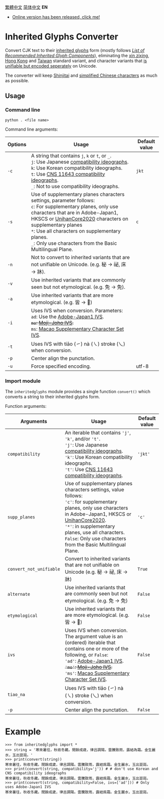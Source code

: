 [繁體中文](https://github.com/haydenwong7bm/inherited-glyphs-converter/) [简体中文󠄁](https://github.com/haydenwong7bm/inherited-glyphs-converter/blob/main/README_sc.md) **EN**

* [Online version has been released, click me!](https://haydenwong7bm.github.io/inherited-glyphs-converter/en/)

# Inherited Glyphs Converter
 Convert CJK text to their [inherited glyphs](https://en.wikipedia.org/wiki/Jiu_zixing) form (mostly follows [_List of Recommended Inherited Glyph Components_](https://github.com/ichitenfont/inheritedglyphs)), eliminating the [xin zixing](https://en.wikipedia.org/wiki/Xin_zixing), [Hong Kong](https://en.wikipedia.org/wiki/List_of_Graphemes_of_Commonly-Used_Chinese_Characters) and [Taiwan](https://en.wikipedia.org/wiki/Standard_Form_of_National_Characters) standard variant, and character variants that [is unifiable but encoded seperately](https://gitee.com/eisoch/irg/issues/I5FR1Q) on Unicode.
 
 The converter will keep [Shinjitai](https://en.wikipedia.org/wiki/Shinjitai) and [simplified Chinese characters](https://en.wikipedia.org/wiki/Simplified_Chinese_characters) as much as possible.
 
 ## Usage
 
 ### Command line
 
	python . <file name>
	
 Command line arguments:
 
 | **Options** | **Usage** | **Default value** |
 |---|---|---|
 | `-c` | A string that contains `j`, `k` or `t`, or `_`.<br>`j`: Use Japanese [compatibility ideographs](https://en.wikipedia.org/wiki/CJK_Compatibility_Ideographs).<br>`k`: Use Korean compatibility ideographs.<br>`t`: Use [CNS 11643 compatibility ideographs](https://en.wikipedia.org/wiki/CJK_Compatibility_Ideographs_Supplement).<br>`_`: Not to use compatibility ideographs. | `jkt` |
 | `-s` | Use of supplementary planes characters settings, parameter follows:<br>`c`: For supplementary planes, only use characters that are in Adobe-Japan1, HKSCS or [UnihanCore2020](https://www.unicode.org/L2/L2019/19388-unihan-core-2020.pdf) characters on supplementary planes<br>`*`: Use all characters on supplementary planes.<br>`_`: Only use characters from the Basic Multilingual Plane. | `c` |
 | `-n` | Not to convert to inherited variants that are not unifiable on Unicode. (e.g. 秘 → 祕, 床 → 牀). | |
 | `-v` | Use inherited variants that are commonly seen but not etymological. (e.g. 免 → 免). | |
 | `-a` | Use inherited variants that are more etymological. (e.g. 皆 → 𣅜) | |
 | `-i` | Uses IVS when conversion. Parameters:<br>`ad`: Use the [Adobe-Japan1 IVS](https://unicode.org/ivd/data/2022-09-13/IVD_Charts_Adobe-Japan1.pdf).<br>~~`mo`: [Moji-Joho IVS](https://unicode.org/ivd/data/2022-09-13/IVD_Charts_Moji_Joho.pdf).~~<br>`ms`: [Macao Supplementary Character Set IVS](https://unicode.org/ivd/data/2022-09-13/IVD_Charts_Moji_Joho.pdf). | |
 | `-t` | Uses IVS with tiāo (㇀) nà (㇏) stroke (乀) when conversion. | |
 | `-p` | Center align the punctation. | |
 | `-u` | Force specified encoding. | utf-8 |
 
 ### Import module
 
 The `inheritedglyphs` module provides a single function `convert()` which converts a string to their inherited glyphs form.
 
 Function arguments:
 
 | **Arguments** | **Usage** | **Default value** |
 |---|---|---|
 | `compatibility` | An iterable that contains `'j'`, `'k'`, and/or `'t'`.<br>`'j'`: Use Japanese [compatibility ideographs](https://en.wikipedia.org/wiki/CJK_Compatibility_Ideographs).<br>`'k'`: Use Korean compatibility ideographs.<br>`'t'`: Use [CNS 11643 compatibility ideographs](https://en.wikipedia.org/wiki/CJK_Compatibility_Ideographs_Supplement). | `'jkt'` |
 | `supp_planes` | Use of supplementary planes characters settings, value follows:<br>`'c'`: for supplementary planes, only use characters in Adobe-Japan1, HKSCS or [UnihanCore2020](https://www.unicode.org/L2/L2019/19388-unihan-core-2020.pdf).<br>`'*'`: in supplementary planes, use all characters.<br>`False`: Only use characters from the Basic Multilingual Plane. | `'c'` |
 | `convert_not_unifiable` | Convert to inherited variants that are not unifiable on Unicode (e.g. 秘 → 祕, 床 → 牀) | `True` |
 | `alternate` | Use inherited variants that are commonly seen but not etymological. (e.g. 免 → 免) | `False` |
 | `etymological` | Use inherited variants that are more etymological. (e.g. 皆 → 𣅜) | `False` |
 | `ivs` | Uses IVS when conversion. The argument value is an (ordered) iterable that contains one or more of the following, or `False`:<br>`'ad'`: [Adobe-Japan1 IVS](https://unicode.org/ivd/data/2022-09-13/IVD_Charts_Adobe-Japan1.pdf).<br>~~`'mo'`: [Moji-Joho IVS](https://unicode.org/ivd/data/2022-09-13/IVD_Charts_Moji_Joho.pdf).~~<br>`'ms'`: [Macao Supplementary Character Set IVS](https://unicode.org/ivd/data/2022-09-13/IVD_Charts_Moji_Joho.pdf). | `False` |
 | `tiao_na` | Uses IVS with tiāo (㇀) nà (㇏) stroke (乀) when conversion. | |
 | `-p` | Center align the punctation. | `False` |
 
 # Example
 
	>>> from inheritedglyphs import *
	>>> string = '寒來暑往，秋收冬藏。閏餘成歳，律吕調陽。雲騰致雨，露結為霜。金生麗水，玉出崑崗。'
	>>> print(convert(string))
	寒來暑往，秋收冬藏。閏餘成歲，律呂調陽。雲騰致雨，露結爲霜。金生麗水，玉出崑崗。
	>>> print(convert(string, compatibility='j')) # # don't use Korean and CNS compatibility ideographs
	寒來暑往，秋收冬藏。閏餘成歲，律呂調陽。雲騰致雨，露結爲霜。金生麗水，玉出崑崗。
	>>> print(convert(string, compatibility=False, ivs=['ad'])) # Only uses Adobe-Japan1 IVS
	寒󠄁來暑󠄁往󠄁，秋收冬󠄀藏。閏餘成󠄁歲，律呂調󠄁陽。雲騰󠄁致雨，露結爲霜。金生麗󠄁水，玉出崑崗。
